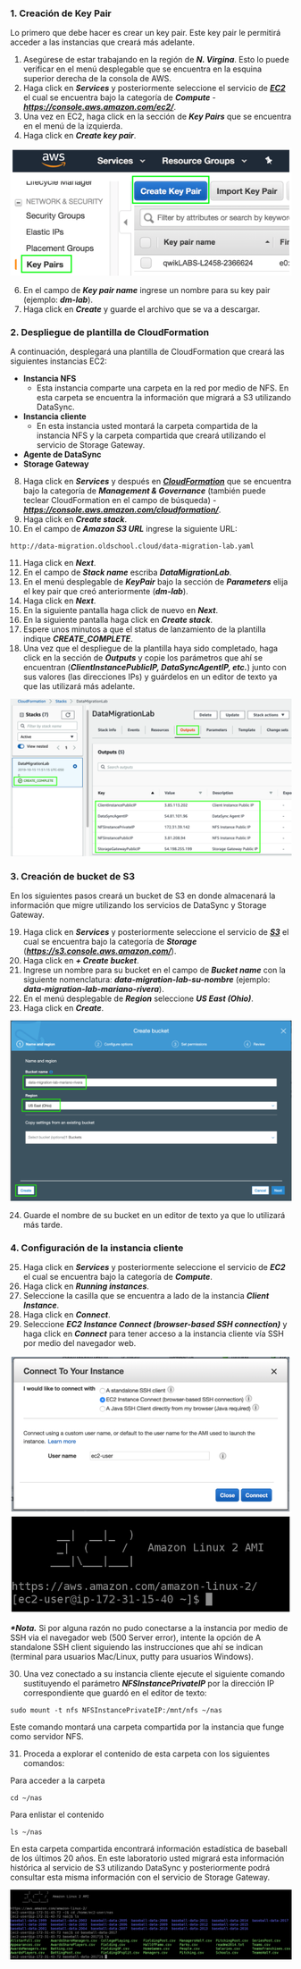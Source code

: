 ### 1. Creación de Key Pair

Lo primero que debe hacer es crear un key pair. Este key pair le permitirá acceder a las instancias que creará más adelante.

1. Asegúrese de estar trabajando en la región de **_N. Virgina_**. Esto lo puede verificar en el menú desplegable que se encuentra en la esquina superior derecha de la consola de AWS.
2. Haga click en **_Services_** y posteriormente seleccione el servicio de [**_EC2_**](https://console.aws.amazon.com/ec2/) el cual se encuentra bajo la categoría de **_Compute_** - **_https://console.aws.amazon.com/ec2/_**.
3. Una vez en EC2, haga click en la sección de **_Key Pairs_** que se encuentra en el menú de la izquierda.
5. Haga click en **_Create key pair_**.

![Create Key Pair](images/keypair.png)

6. En el campo de **_Key pair name_** ingrese un nombre para su key pair (ejemplo: **_dm-lab_**).
7. Haga click en **_Create_** y guarde el archivo que se va a descargar.


### 2. Despliegue de plantilla de CloudFormation

A continuación, desplegará una plantilla de CloudFormation que creará las siguientes instancias EC2:

- **Instancia NFS**
    - Esta instancia comparte una carpeta en la red por medio de NFS. En esta carpeta se encuentra la información que migrará a S3 utilizando DataSync.
- **Instancia cliente**
    - En esta instancia usted montará la carpeta compartida de la instancia NFS y la carpeta compartida que creará utilizando el servicio de Storage Gateway.
- **Agente de DataSync**
- **Storage Gateway**

8. Haga click en **_Services_** y después en [**_CloudFormation_**](https://console.aws.amazon.com/cloudformation/) que se encuentra bajo la categoría de **_Management & Governance_** (también puede teclear CloudFormation en el campo de búsqueda) - **_https://console.aws.amazon.com/cloudformation/_**.
9. Haga click en **_Create stack_**.
10.	En el campo de **_Amazon S3 URL_** ingrese la siguiente URL: 

```
http://data-migration.oldschool.cloud/data-migration-lab.yaml
```

11.	Haga click en **_Next_**.
12.	En el campo de **_Stack name_** escriba **_DataMigrationLab_**.
13.	En el menú desplegable de **_KeyPair_** bajo la sección de **_Parameters_** elija el key pair que creó anteriormente (**_dm-lab_**).
14.	Haga click en **_Next_**.
14.	En la siguiente pantalla haga click de nuevo en **_Next_**.
16.	En la siguiente pantalla haga click en **_Create stack_**.
17.	Espere unos minutos a que el status de lanzamiento de la plantilla indique **_CREATE_COMPLETE_**.
18.	Una vez que el despliegue de la plantilla haya sido completado, haga click en la sección de **_Outputs_** y copie los parámetros que ahí se encuentran (**_ClientInstancePublicIP, DataSyncAgentIP, etc._**) junto con sus valores (las direcciones IPs) y guárdelos en un editor de texto ya que las utilizará más adelante.

![Outputs](images/outputs.png)


### 3. Creación de bucket de S3

En los siguientes pasos creará un bucket de S3 en donde almacenará la información que migre utilizando los servicios de DataSync y Storage Gateway.

19. Haga click en **_Services_** y posteriormente seleccione el servicio de [**_S3_**](https://s3.console.aws.amazon.com/) el cual se encuentra bajo la categoría de **_Storage_** (**_https://s3.console.aws.amazon.com/_**).
20. Haga click en **_+ Create bucket_**.
21. Ingrese un nombre para su bucket en el campo de **_Bucket name_** con la siguiente nomenclatura: 
**_data-migration-lab-su-nombre_** (ejemplo: **_data-migration-lab-mariano-rivera_**).
22. En el menú desplegable de **_Region_** seleccione **_US East (Ohio)_**.
23. Haga click en **_Create_**.

![Create bucket](images/createbucket.png)

24. Guarde el nombre de su bucket en un editor de texto ya que lo utilizará más tarde.


### 4. Configuración de la instancia cliente

25. Haga click en **_Services_** y posteriormente seleccione el servicio de **_EC2_** el cual se encuentra bajo la categoría de **_Compute_**.
26. Haga click en **_Running instances_**.
27. Seleccione la casilla que se encuentra a lado de la instancia **_Client Instance_**.
28. Haga click en **_Connect_**.
29. Seleccione **_EC2 Instance Connect (browser-based SSH connection)_** y haga click en **_Connect_** para tener acceso a la instancia cliente vía SSH por medio del navegador web.

![Connect to Linux Server](images/connect.png)
![EC2 CLI](images/ec2cli.png)

**_*Nota._** Si por alguna razón no pudo conectarse a la instancia por medio de SSH via el navegador web (500 Server error), intente la opción de A standalone SSH client siguiendo las instrucciones que ahí se indican (terminal para usuarios Mac/Linux, putty para usuarios Windows).

30. Una vez conectado a su instancia cliente ejecute el siguiente comando sustituyendo el parámetro **_NFSInstancePrivateIP_** por la dirección IP correspondiente que guardó en el editor de texto:

```
sudo mount -t nfs NFSInstancePrivateIP:/mnt/nfs ~/nas
```

Este comando montará una carpeta compartida por la instancia que funge como servidor NFS.

31. Proceda a explorar el contenido de esta carpeta con los siguientes comandos:

Para acceder a la carpeta
```
cd ~/nas
```

Para enlistar el contenido
```
ls ~/nas
```

En esta carpeta compartida encontrará información estadística de baseball de los últimos 20 años. En este laboratorio usted migrará esta información histórica al servicio de S3 utilizando DataSync y posteriormente podrá consultar esta misma información con el servicio de Storage Gateway.

![EC2 CLI](images/explorenfs.png)